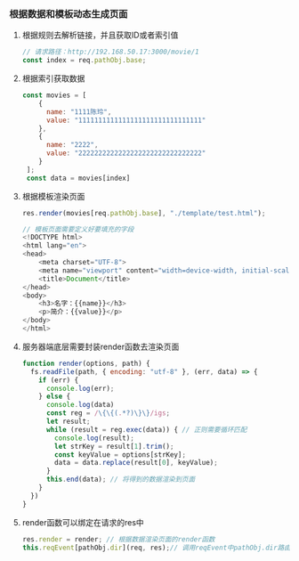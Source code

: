 ### 根据数据和模板动态生成页面

1. 根据规则去解析链接，并且获取ID或者索引值

   ```javascript
   // 请求路径：http://192.168.50.17:3000/movie/1
   const index = req.pathObj.base;
   ```

   

2. 根据索引获取数据

   ```javascript
   const movies = [
       {
         name: "1111陈玲",
         value: "1111111111111111111111111111111"
       },
       {
         name: "2222",
         value: "2222222222222222222222222222222"
       }
    ];
    const data = movies[index]
   ```

   

3. 根据模板渲染页面

   ```javascript
   res.render(movies[req.pathObj.base], "./template/test.html");
   
   // 模板页面需要定义好要填充的字段
   <!DOCTYPE html>
   <html lang="en">
   <head>
       <meta charset="UTF-8">
       <meta name="viewport" content="width=device-width, initial-scale=1.0">
       <title>Document</title>
   </head>
   <body>
       <h3>名字：{{name}}</h3>
       <p>简介：{{value}}</p>
   </body>
   </html>
   ```

   

4. 服务器端底层需要封装render函数去渲染页面

   ```javascript
   function render(options, path) {
     fs.readFile(path, { encoding: "utf-8" }, (err, data) => {
       if (err) {
         console.log(err);
       } else {
         console.log(data)
         const reg = /\{\{(.*?)\}\}/igs;
         let result;
         while (result = reg.exec(data)) { // 正则需要循环匹配
           console.log(result);
           let strKey = result[1].trim();
           const keyValue = options[strKey];
           data = data.replace(result[0], keyValue);
         }
         this.end(data); // 将得到的数据渲染到页面
       }
     })
   }
   ```

   

5. render函数可以绑定在请求的res中

   ```javascript
   res.render = render; // 根据数据渲染页面的render函数
   this.reqEvent[pathObj.dir](req, res);// 调用reqEvent中pathObj.dir路由地址对应的函数
   ```

   